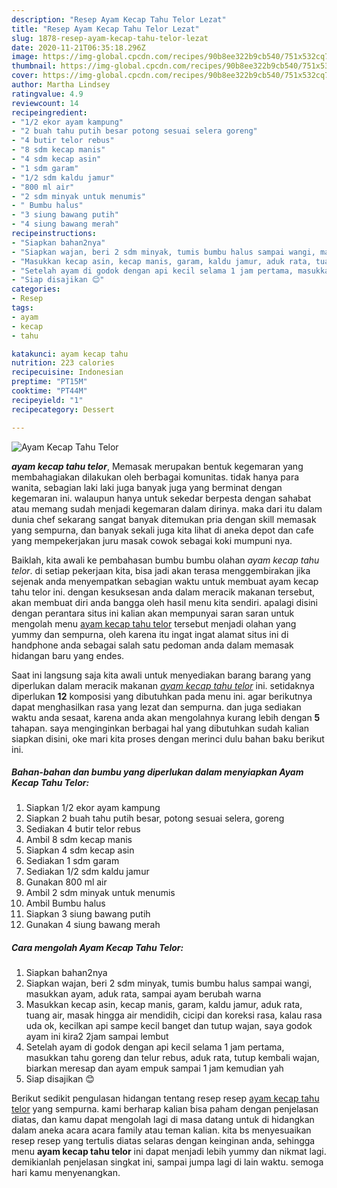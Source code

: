 ```yaml
---
description: "Resep Ayam Kecap Tahu Telor Lezat"
title: "Resep Ayam Kecap Tahu Telor Lezat"
slug: 1878-resep-ayam-kecap-tahu-telor-lezat
date: 2020-11-21T06:35:18.296Z
image: https://img-global.cpcdn.com/recipes/90b8ee322b9cb540/751x532cq70/ayam-kecap-tahu-telor-foto-resep-utama.jpg
thumbnail: https://img-global.cpcdn.com/recipes/90b8ee322b9cb540/751x532cq70/ayam-kecap-tahu-telor-foto-resep-utama.jpg
cover: https://img-global.cpcdn.com/recipes/90b8ee322b9cb540/751x532cq70/ayam-kecap-tahu-telor-foto-resep-utama.jpg
author: Martha Lindsey
ratingvalue: 4.9
reviewcount: 14
recipeingredient:
- "1/2 ekor ayam kampung"
- "2 buah tahu putih besar potong sesuai selera goreng"
- "4 butir telor rebus"
- "8 sdm kecap manis"
- "4 sdm kecap asin"
- "1 sdm garam"
- "1/2 sdm kaldu jamur"
- "800 ml air"
- "2 sdm minyak untuk menumis"
- " Bumbu halus"
- "3 siung bawang putih"
- "4 siung bawang merah"
recipeinstructions:
- "Siapkan bahan2nya"
- "Siapkan wajan, beri 2 sdm minyak, tumis bumbu halus sampai wangi, masukkan ayam, aduk rata, sampai ayam berubah warna"
- "Masukkan kecap asin, kecap manis, garam, kaldu jamur, aduk rata, tuang air, masak hingga air mendidih, cicipi dan koreksi rasa, kalau rasa uda ok, kecilkan api sampe kecil banget dan tutup wajan, saya godok ayam ini kira2 2jam sampai lembut"
- "Setelah ayam di godok dengan api kecil selama 1 jam pertama, masukkan tahu goreng dan telur rebus, aduk rata, tutup kembali wajan, biarkan meresap dan ayam empuk sampai 1 jam kemudian yah"
- "Siap disajikan 😊"
categories:
- Resep
tags:
- ayam
- kecap
- tahu

katakunci: ayam kecap tahu 
nutrition: 223 calories
recipecuisine: Indonesian
preptime: "PT15M"
cooktime: "PT44M"
recipeyield: "1"
recipecategory: Dessert

---
```



![Ayam Kecap Tahu Telor](https://img-global.cpcdn.com/recipes/90b8ee322b9cb540/751x532cq70/ayam-kecap-tahu-telor-foto-resep-utama.jpg)

<b><i>ayam kecap tahu telor</i></b>, Memasak merupakan bentuk kegemaran yang membahagiakan dilakukan oleh berbagai komunitas. tidak hanya para wanita, sebagian laki laki juga banyak juga yang berminat dengan kegemaran ini. walaupun hanya untuk sekedar berpesta dengan sahabat atau memang sudah menjadi kegemaran dalam dirinya. maka dari itu dalam dunia chef sekarang sangat banyak ditemukan pria dengan skill memasak yang sempurna, dan banyak sekali juga kita lihat di aneka depot dan cafe yang mempekerjakan juru masak cowok sebagai koki mumpuni nya.



Baiklah, kita awali ke pembahasan bumbu bumbu olahan <i>ayam kecap tahu telor</i>. di setiap pekerjaan kita, bisa jadi akan terasa menggembirakan jika sejenak anda menyempatkan sebagian waktu untuk membuat ayam kecap tahu telor ini. dengan kesuksesan anda dalam meracik makanan tersebut, akan membuat diri anda bangga oleh hasil menu kita sendiri. apalagi disini dengan perantara situs ini kalian akan mempunyai saran saran untuk mengolah menu <u>ayam kecap tahu telor</u> tersebut menjadi olahan yang yummy dan sempurna, oleh karena itu ingat ingat alamat situs ini di handphone anda sebagai salah satu pedoman anda dalam memasak hidangan baru yang endes.


Saat ini langsung saja kita awali untuk menyediakan barang barang yang diperlukan dalam meracik makanan <u><i>ayam kecap tahu telor</i></u> ini. setidaknya diperlukan <b>12</b> komposisi yang dibutuhkan pada menu ini. agar berikutnya dapat menghasilkan rasa yang lezat dan sempurna. dan juga sediakan waktu anda sesaat, karena anda akan mengolahnya kurang lebih dengan <b>5</b> tahapan. saya menginginkan berbagai hal yang dibutuhkan sudah kalian siapkan disini, oke mari kita proses dengan merinci dulu bahan baku berikut ini.

<!--inarticleads1-->

##### Bahan-bahan dan bumbu yang diperlukan dalam menyiapkan Ayam Kecap Tahu Telor:

1. Siapkan 1/2 ekor ayam kampung
1. Siapkan 2 buah tahu putih besar, potong sesuai selera, goreng
1. Sediakan 4 butir telor rebus
1. Ambil 8 sdm kecap manis
1. Siapkan 4 sdm kecap asin
1. Sediakan 1 sdm garam
1. Sediakan 1/2 sdm kaldu jamur
1. Gunakan 800 ml air
1. Ambil 2 sdm minyak untuk menumis
1. Ambil  Bumbu halus
1. Siapkan 3 siung bawang putih
1. Gunakan 4 siung bawang merah




<!--inarticleads2-->

##### Cara mengolah Ayam Kecap Tahu Telor:

1. Siapkan bahan2nya
1. Siapkan wajan, beri 2 sdm minyak, tumis bumbu halus sampai wangi, masukkan ayam, aduk rata, sampai ayam berubah warna
1. Masukkan kecap asin, kecap manis, garam, kaldu jamur, aduk rata, tuang air, masak hingga air mendidih, cicipi dan koreksi rasa, kalau rasa uda ok, kecilkan api sampe kecil banget dan tutup wajan, saya godok ayam ini kira2 2jam sampai lembut
1. Setelah ayam di godok dengan api kecil selama 1 jam pertama, masukkan tahu goreng dan telur rebus, aduk rata, tutup kembali wajan, biarkan meresap dan ayam empuk sampai 1 jam kemudian yah
1. Siap disajikan 😊




Berikut sedikit pengulasan hidangan tentang resep resep <u>ayam kecap tahu telor</u> yang sempurna. kami berharap kalian bisa paham dengan penjelasan diatas, dan kamu dapat mengolah lagi di masa datang untuk di hidangkan dalam aneka acara acara family atau teman kalian. kita bs menyesuaikan resep resep yang tertulis diatas selaras dengan keinginan anda, sehingga menu <b>ayam kecap tahu telor</b> ini dapat menjadi lebih yummy dan nikmat lagi. demikianlah penjelasan singkat ini, sampai jumpa lagi di lain waktu. semoga hari kamu menyenangkan.
